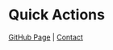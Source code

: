 # Quick Actions

[GitHub Page](https://rickysegura.github.io/) | [Contact](mailto:rickysegura@rickysegura.dev)
